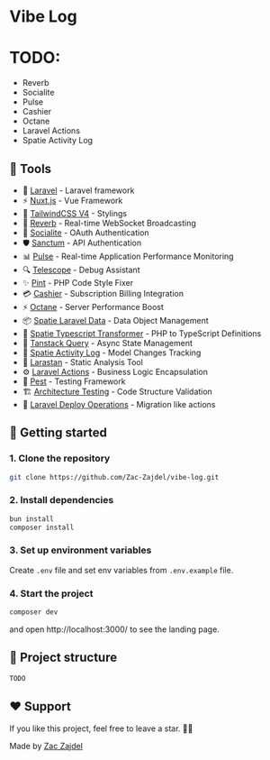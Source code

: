# Vibe Log

# TODO:

- Reverb
- Socialite
- Pulse
- Cashier
- Octane
- Laravel Actions
- Spatie Activity Log

## 🎉 Tools

- 🚀 [Laravel](https://laravel.com/) - Laravel framework
- ⚡ [Nuxt.js](https://nuxt.com/) - Vue Framework
- 🎨 [TailwindCSS V4](https://tailwindcss.com/) - Stylings
- 📡 [Reverb](https://laravel.com/docs/12.x/broadcasting) - Real-time WebSocket Broadcasting
- 🔑 [Socialite](https://laravel.com/docs/12.x/socialite) - OAuth Authentication
- 🛡️ [Sanctum](https://laravel.com/docs/12.x/sanctum) - API Authentication
- 📊 [Pulse](https://laravel.com/docs/12.x/pulse) - Real-time Application Performance Monitoring
- 🔍 [Telescope](https://laravel.com/docs/12.x/telescope) - Debug Assistant
- ✨ [Pint](https://laravel.com/docs/12.x/pint) - PHP Code Style Fixer
- 💳 [Cashier](https://laravel.com/docs/12.x/billing) - Subscription Billing Integration
- ⚡ [Octane](https://laravel.com/docs/12.x/octane) - Server Performance Boost
- 📦 [Spatie Laravel Data](https://spatie.be/docs/laravel-data/v4/introduction) - Data Object Management
- 📝 [Spatie Typescript Transformer](https://spatie.be/docs/typescript-transformer/v2/introduction) - PHP to TypeScript Definitions
- 🔄 [Tanstack Query](https://tanstack.com/query/latest) - Async State Management
- 📝 [Spatie Activity Log](https://spatie.be/docs/laravel-activitylog/v4/introduction) - Model Changes Tracking
- 🎯 [Larastan](https://github.com/nunomaduro/larastan) - Static Analysis Tool
- ⚙️ [Laravel Actions](https://laravelactions.com/) - Business Logic Encapsulation
- 🧪 [Pest](https://pestphp.com/) - Testing Framework
- 🏗️ [Architecture Testing](https://github.com/pestphp/pest-plugin-arch) - Code Structure Validation
- 📐 [Laravel Deploy Operations](https://deploy-operations.dragon-code.pro/introduction.html) - Migration like actions

## 🎯 Getting started

### 1. Clone the repository

```bash
git clone https://github.com/Zac-Zajdel/vibe-log.git
```

### 2. Install dependencies

```bash
bun install
composer install
```

### 3. Set up environment variables

Create `.env` file and set env variables from `.env.example` file.

### 4. Start the project

```bash
composer dev
```

and open http://localhost:3000/ to see the landing page.

## 📁 Project structure

```bash
TODO
```

## ❤️ Support

If you like this project, feel free to leave a star. 🌟😊

Made by <a href="https://github.com/Zac-Zajdel">Zac Zajdel</a>
